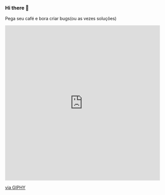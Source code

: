 ### Hi there 👋
Pega seu café e bora criar bugs(ou as vezes soluções)
<div style="width:100%;height:0;padding-bottom:100%;position:relative;"><iframe src="https://giphy.com/embed/3o7qDWzq6dWuDnYWJ2" width="100%" height="100%" style="position:absolute" frameBorder="0" class="giphy-embed" allowFullScreen></iframe></div><p><a href="https://giphy.com/gifs/coffee-black-hole-spill-3o7qDWzq6dWuDnYWJ2">via GIPHY</a></p>
<!--
**freaklucas/freaklucas** is a ✨ _special_ ✨ repository because its `README.md` (this file) appears on your GitHub profile.

Here are some ideas to get you started:

- 🔭 I’m currently working on ...
- 🌱 I’m currently learning ...
- 👯 I’m looking to collaborate on ...
- 🤔 I’m looking for help with ...
- 💬 Ask me about ...
- 📫 How to reach me: ...
- 😄 Pronouns: ...
- ⚡ Fun fact: ...
-->
